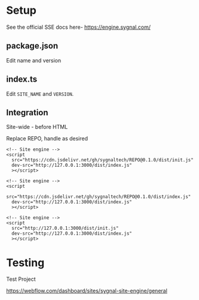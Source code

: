 # Setup

See the official SSE docs here- 
https://engine.sygnal.com/

## package.json

Edit name and version

## index.ts

Edit `SITE_NAME` and `VERSION`. 


## Integration

Site-wide - before HTML

Replace REPO, handle as desired

```
<!-- Site engine -->
<script 
  src="https://cdn.jsdelivr.net/gh/sygnaltech/REPO@0.1.0/dist/init.js" 
  dev-src="http://127.0.0.1:3000/dist/index.js"
  ></script>
```

```
<!-- Site engine -->
<script 
  src="https://cdn.jsdelivr.net/gh/sygnaltech/REPO@0.1.0/dist/index.js" 
  dev-src="http://127.0.0.1:3000/dist/index.js"
  ></script>
```

```
<!-- Site engine -->
<script 
  src="http://127.0.0.1:3000/dist/init.js" 
  dev-src="http://127.0.0.1:3000/dist/index.js"
  ></script>
```

# Testing

Test Project

https://webflow.com/dashboard/sites/sygnal-site-engine/general
